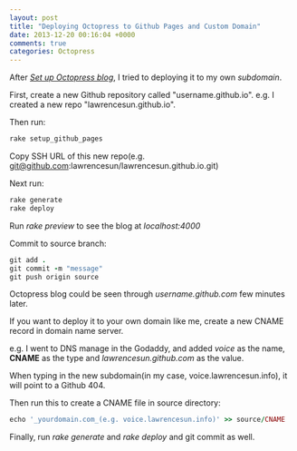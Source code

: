 ```yaml
---
layout: post
title: "Deploying Octopress to Github Pages and Custom Domain"
date: 2013-12-20 00:16:04 +0000
comments: true
categories: Octopress
---
```


After [_Set up Octopress blog_](/blog/2013/12/19/set-up-octopress), I tried to deploying it to my own _subdomain_. 

First, create a new Github repository called "username.github.io". e.g. I created a new repo "lawrencesun.github.io".

Then run:

``` ruby
rake setup_github_pages
```

Copy SSH URL of this new repo(e.g. git@github.com:lawrencesun/lawrencesun.github.io.git)

Next run:

``` ruby
rake generate
rake deploy
```

Run _rake preview_ to see the blog at _localhost:4000_ 

Commit to source branch:

``` ruby
git add .
git commit -m "message"
git push origin source
```

Octopress blog could be seen through _username.github.com_ few minutes later.

If you want to deploy it to your own domain like me,
create a new CNAME record in domain name server.

e.g. I went to DNS manage in the Godaddy, and added _voice_ as the name, __CNAME__ as the type and _lawrencesun.github.com_ as the value.

When typing in the new subdomain(in my case, voice.lawrencesun.info), it will point to a Github 404.

Then run this to create a CNAME file in source directory:

``` ruby
echo '_yourdomain.com_(e.g. voice.lawrencesun.info)' >> source/CNAME
```  

Finally, run _rake generate_ and _rake deploy_ and git commit as well.

